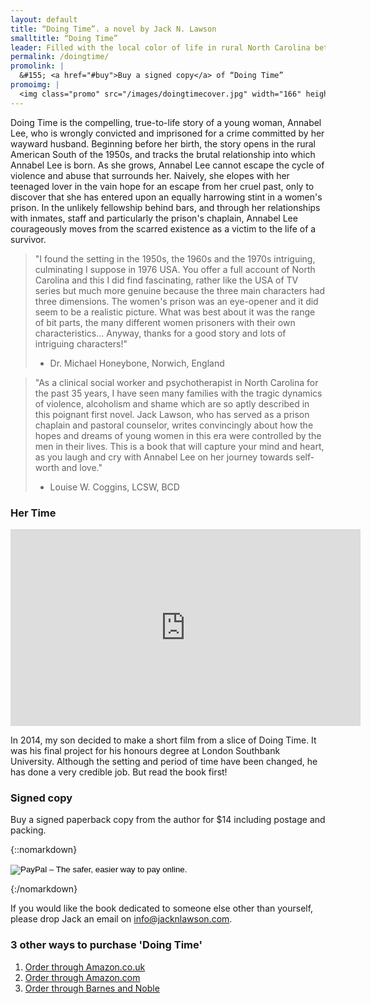 ```yaml
---
layout: default
title: “Doing Time”. a novel by Jack N. Lawson
smalltitle: “Doing Time”
leader: Filled with the local color of life in rural North Carolina between the 1950s and 1970s, Doing Time is a poignant - and at times humorous - story of multi-generational trauma and abuse, and the journey of the human spirit to healing and redemption.
permalink: /doingtime/
promolink: |
  &#155; <a href="#buy">Buy a signed copy</a> of “Doing Time”
promoimg: |
  <img class="promo" src="/images/doingtimecover.jpg" width="166" height="231" alt="Front cover of Jack's latest book, Doing Time" />
---
```


Doing Time is the compelling, true-to-life story of a young woman, Annabel Lee, who is wrongly convicted and imprisoned for a crime committed by her wayward husband. Beginning before her birth, the story opens in the rural American South of the 1950s, and tracks the brutal relationship into which Annabel Lee is born. As she grows, Annabel Lee cannot escape the cycle of violence and abuse that surrounds her. Naively, she elopes with her teenaged lover in the vain hope for an escape from her cruel past, only to discover that she has entered upon an equally harrowing stint in a women's prison. In the unlikely fellowship behind bars, and through her relationships with inmates, staff and particularly the prison's chaplain, Annabel Lee courageously moves from the scarred existence as a victim to the life of a survivor.

> "I found the setting in the 1950s, the 1960s and the 1970s intriguing, culminating I suppose in 1976 USA. You offer a full account of North Carolina and this I did find fascinating, rather like the USA of TV series but much more genuine because the three main characters had three dimensions. The women's prison was an eye-opener and it did seem to be a realistic picture. What was best about it was the range of bit parts, the many different women prisoners with their own characteristics... Anyway, thanks for a good story and lots of intriguing characters!"   
> - Dr. Michael Honeybone, Norwich, England

> "As a clinical social worker and psychotherapist in North Carolina for the past 35 years, I have seen many families with the tragic dynamics of violence, alcoholism and shame which are so aptly described in this poignant first novel. Jack Lawson, who has served as a prison chaplain and pastoral counselor, writes convincingly about how the hopes and dreams of young women in this era were controlled by the men in their lives. This is a book that will capture your mind and heart, as you laugh and cry with Annabel Lee on her journey towards self-worth and love."   
> - Louise W. Coggins, LCSW, BCD

### Her Time

<iframe width="560" height="315" src="https://www.youtube.com/embed/-P-5PSna81Q" frameborder="0" allowfullscreen></iframe>

In 2014, my son decided to make a short film from a slice of Doing Time. It was his final project for his honours degree at London Southbank University. Although the setting and period of time have been changed, he has done a very credible job. But read the book first!

### Signed copy

Buy a signed paperback copy from the author for $14 including postage and packing.

{::nomarkdown}
<form action="https://www.paypal.com/cgi-bin/webscr" method="post" target="_top">
<input type="hidden" name="cmd" value="_xclick">
<input type="hidden" name="business" value="jnl1952@gmail.com">
<input type="hidden" name="lc" value="GB">
<input type="hidden" name="item_name" value="Doing Time - Author Signed Copy">
<input type="hidden" name="amount" value="14.00">
<input type="hidden" name="currency_code" value="USD">
<input type="hidden" name="button_subtype" value="services">
<input type="hidden" name="no_note" value="0">
<input type="hidden" name="bn" value="PP-BuyNowBF:btn_buynowCC_LG.gif:NonHostedGuest">
<input type="image" src="https://www.paypalobjects.com/en_US/GB/i/btn/btn_buynowCC_LG.gif" border="0" name="submit" alt="PayPal – The safer, easier way to pay online.">
<img alt="" border="0" src="https://www.paypalobjects.com/en_GB/i/scr/pixel.gif" width="1" height="1">
</form>
{:/nomarkdown}

If you would like the book dedicated to someone else other than yourself, please drop Jack an email on [info@jacknlawson.com](mailto:info@jacknlawson.com).

### 3 other ways to purchase 'Doing Time'

1. [Order through Amazon.co.uk](http://www.amazon.co.uk/Doing-Time-Jack-N-Lawson/dp/1452039542/ref=sr_1_11?ie=UTF8&qid=1310581403&sr=8-11)
2. [Order through Amazon.com](http://www.amazon.com/Doing-Time-Jack-N-Lawson/dp/1452039542/ref=sr_1_1?ie=UTF8&qid=1291658929&sr=8-1)
3. [Order through Barnes and Noble](http://search.barnesandnoble.com/Doing-Time/Jack-N-Lawson/e/9781452039534/?itm=3&USRI=jack+n.+lawson)
